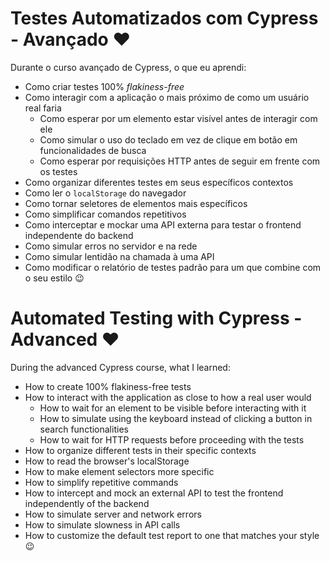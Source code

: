 # Testes Automatizados com Cypress - Avançado ❤️

Durante o curso avançado de Cypress, o que eu aprendi:

- Como criar testes 100% _flakiness-free_
- Como interagir com a aplicação o mais próximo de como um usuário real faria
  - Como esperar por um elemento estar visível antes de interagir com ele
  - Como simular o uso do teclado em vez de clique em botão em funcionalidades de busca
  - Como esperar por requisições HTTP antes de seguir em frente com os testes
- Como organizar diferentes testes em seus específicos contextos
- Como ler o `localStorage` do navegador
- Como tornar seletores de elementos mais específicos
- Como simplificar comandos repetitivos
- Como interceptar e mockar uma API externa para testar o frontend independente do backend
- Como simular erros no servidor e na rede
- Como simular lentidão na chamada à uma API
- Como modificar o relatório de testes padrão para um que combine com o seu estilo 😉

# Automated Testing with Cypress - Advanced ❤️

During the advanced Cypress course, what I learned:

- How to create 100% flakiness-free tests
- How to interact with the application as close to how a real user would
  - How to wait for an element to be visible before interacting with it
  - How to simulate using the keyboard instead of clicking a button in search functionalities
  - How to wait for HTTP requests before proceeding with the tests
- How to organize different tests in their specific contexts
- How to read the browser's localStorage
- How to make element selectors more specific
- How to simplify repetitive commands
- How to intercept and mock an external API to test the frontend independently of the backend
- How to simulate server and network errors
- How to simulate slowness in API calls
- How to customize the default test report to one that matches your style 😉
